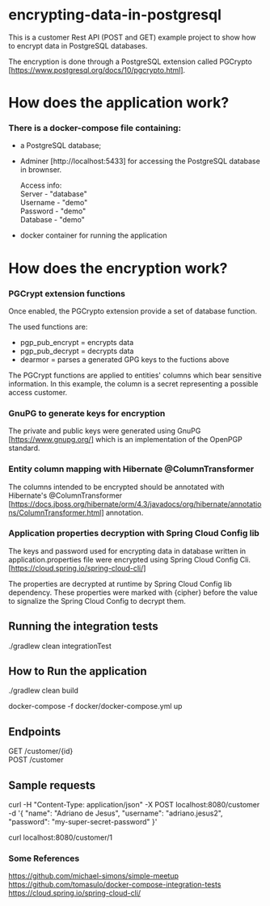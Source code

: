 
# encrypting-data-in-postgresql

This is a customer Rest API (POST and GET) example project to show how to encrypt data in PostgreSQL databases.

The encryption is done through a PostgreSQL extension called PGCrypto [https://www.postgresql.org/docs/10/pgcrypto.html].

# How does the application work?

### There is a docker-compose file containing:

 - a PostgreSQL database;
 
 - Adminer [http://localhost:5433] for accessing the PostgreSQL database in brownser.
    
    Access info: \
       Server	  - "database" \
       Username	- "demo"     \
       Password	- "demo"     \
       Database	- "demo"     
       
 - docker container for running the application
 
 # How does the encryption work?

 ### PGCrypt extension functions
 
 Once enabled, the PGCrypto extension provide a set of database function.
 
 The used functions are:
  - pgp_pub_encrypt = encrypts data
  - pgp_pub_decrypt = decrypts data
  - dearmor         = parses a generated GPG keys to the fuctions above
 
 The PGCrypt functions are applied to entities' columns which bear sensitive information. In this example, the column is a secret representing a possible access customer.
 
 ### GnuPG to generate keys for encryption
  The private and public keys were generated using GnuPG [https://www.gnupg.org/] which is an implementation of the OpenPGP standard.
 
 ### Entity column mapping with Hibernate @ColumnTransformer
 
 The columns intended to be encrypted should be annotated with Hibernate's @ColumnTransformer [https://docs.jboss.org/hibernate/orm/4.3/javadocs/org/hibernate/annotations/ColumnTransformer.html] annotation.
 
 ### Application properties decryption with Spring Cloud Config lib
 
 The keys and password used for encrypting data in database written in application.properties file were encrypted using Spring Cloud Config Cli. [https://cloud.spring.io/spring-cloud-cli/]
 
 The properties are decrypted at runtime by Spring Cloud Config lib dependency. These properties were marked with {cipher} before the value to signalize the Spring Cloud Config to decrypt them.
 
## Running the integration tests

./gradlew clean integrationTest

## How to Run the application

./gradlew clean build

docker-compose -f docker/docker-compose.yml up

## Endpoints

GET /customer/{id} \
POST /customer

## Sample requests

curl -H "Content-Type: application/json" -X POST localhost:8080/customer -d '{ "name": "Adriano de Jesus", "username": "adriano.jesus2", "password": "my-super-secret-password" }'  

curl localhost:8080/customer/1


### Some References

https://github.com/michael-simons/simple-meetup \
https://github.com/tomasulo/docker-compose-integration-tests \
https://cloud.spring.io/spring-cloud-cli/
